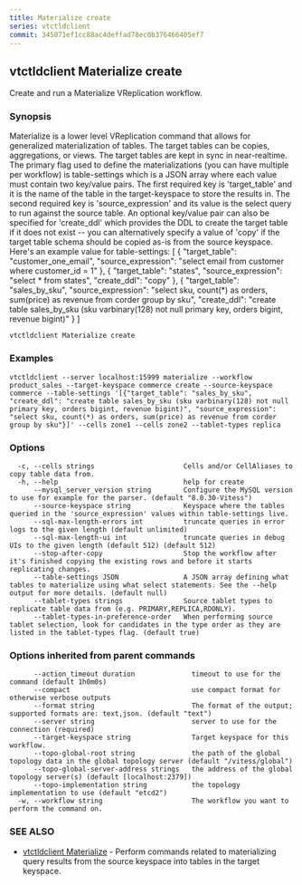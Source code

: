```yaml
---
title: Materialize create
series: vtctldclient
commit: 345071ef1cc88ac4deffad78ec0b376466405ef7
---
```

## vtctldclient Materialize create

Create and run a Materialize VReplication workflow.

### Synopsis

Materialize is a lower level VReplication command that allows for generalized materialization
of tables. The target tables can be copies, aggregations, or views. The target tables are kept
in sync in near-realtime. The primary flag used to define the materializations (you can have
multiple per workflow) is table-settings which is a JSON array where each value must contain
two key/value pairs. The first required key is 'target_table' and it is the name of the table
in the target-keyspace to store the results in. The second required key is 'source_expression'
and its value is the select query to run against the source table. An optional key/value pair
can also be specified for 'create_ddl' which provides the DDL to create the target table if it
does not exist -- you can alternatively specify a value of 'copy' if the target table schema
should be copied as-is from the source keyspace. Here's an example value for table-settings:
[
  {
    "target_table": "customer_one_email",
    "source_expression": "select email from customer where customer_id = 1"
  },
  {
    "target_table": "states",
    "source_expression": "select * from states",
    "create_ddl": "copy"
  },
  {
    "target_table": "sales_by_sku",
    "source_expression": "select sku, count(*) as orders, sum(price) as revenue from corder group by sku",
    "create_ddl": "create table sales_by_sku (sku varbinary(128) not null primary key, orders bigint, revenue bigint)"
  }
]


```
vtctldclient Materialize create
```

### Examples

```
vtctldclient --server localhost:15999 materialize --workflow product_sales --target-keyspace commerce create --source-keyspace commerce --table-settings '[{"target_table": "sales_by_sku", "create_ddl": "create table sales_by_sku (sku varbinary(128) not null primary key, orders bigint, revenue bigint)", "source_expression": "select sku, count(*) as orders, sum(price) as revenue from corder group by sku"}]' --cells zone1 --cells zone2 --tablet-types replica
```

### Options

```
  -c, --cells strings                      Cells and/or CellAliases to copy table data from.
  -h, --help                               help for create
      --mysql_server_version string        Configure the MySQL version to use for example for the parser. (default "8.0.30-Vitess")
      --source-keyspace string             Keyspace where the tables queried in the 'source_expression' values within table-settings live.
      --sql-max-length-errors int          truncate queries in error logs to the given length (default unlimited)
      --sql-max-length-ui int              truncate queries in debug UIs to the given length (default 512) (default 512)
      --stop-after-copy                    Stop the workflow after it's finished copying the existing rows and before it starts replicating changes.
      --table-settings JSON                A JSON array defining what tables to materialize using what select statements. See the --help output for more details. (default null)
      --tablet-types strings               Source tablet types to replicate table data from (e.g. PRIMARY,REPLICA,RDONLY).
      --tablet-types-in-preference-order   When performing source tablet selection, look for candidates in the type order as they are listed in the tablet-types flag. (default true)
```

### Options inherited from parent commands

```
      --action_timeout duration              timeout to use for the command (default 1h0m0s)
      --compact                              use compact format for otherwise verbose outputs
      --format string                        The format of the output; supported formats are: text,json. (default "text")
      --server string                        server to use for the connection (required)
      --target-keyspace string               Target keyspace for this workflow.
      --topo-global-root string              the path of the global topology data in the global topology server (default "/vitess/global")
      --topo-global-server-address strings   the address of the global topology server(s) (default [localhost:2379])
      --topo-implementation string           the topology implementation to use (default "etcd2")
  -w, --workflow string                      The workflow you want to perform the command on.
```

### SEE ALSO

* [vtctldclient Materialize](./vtctldclient_materialize/)	 - Perform commands related to materializing query results from the source keyspace into tables in the target keyspace.

